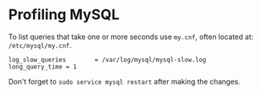 # Profiling MySQL

To list queries that take one or more seconds use `my.cnf`, often located at:
`/etc/mysql/my.cnf`.

```
log_slow_queries        = /var/log/mysql/mysql-slow.log
long_query_time = 1
```

Don't forget to `sudo service mysql restart` after making the changes.
